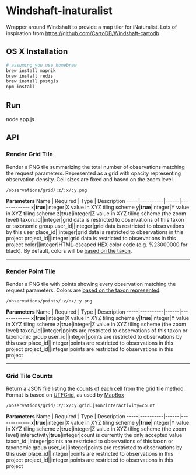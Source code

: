 # Windshaft-inaturalist

Wrapper around Windshaft to provide a map tiler for iNaturalist. Lots of
inspiration from https://github.com/CartoDB/Windshaft-cartodb

## OS X Installation

```bash
# assuming you use homebrew
brew install mapnik
brew install redis
brew install postgis
npm install
```

## Run
node app.js

## API

### Render Grid Tile
Render a PNG tile summarizing the total number of observations matching the request parameters. Represented as a grid with opacity representing observation density. Cell sizes are fixed and based on the zoom level.
```
/observations/grid/:z/:x/:y.png
```
**Parameters**
Name | Required | Type | Description
-----|----------|------|-------------
x|**true**|integer|X value in XYZ tiling scheme
y|**true**|integer|Y value in XYZ tiling scheme
z|**true**|integer|Z value in XYZ tiling scheme (the zoom level)
taxon_id||integer|grid data is restricted to observations of this taxon or taxonomic group
user_id||integer|grid data is restricted to observations by this user
place_id||integer|grid data is restricted to observations in this project
project_id||integer|grid data is restricted to observations in this project
color||integer|HTML-escaped HEX color code (e.g. %23000000 for black). By default, colors will be [based on the taxon](http://www.inaturalist.org/pages/help#mapsymbols).

---
### Render Point Tile
Render a PNG tile with points showing every observation matching the request parameters. Colors are [based on the taxon represented](http://www.inaturalist.org/pages/help#mapsymbols).
```
/observations/points/:z/:x/:y.png
```
**Parameters**
Name | Required | Type | Description
-----|----------|------|-------------
x|**true**|integer|X value in XYZ tiling scheme
y|**true**|integer|Y value in XYZ tiling scheme
z|**true**|integer|Z value in XYZ tiling scheme (the zoom level)
taxon_id||integer|points are restricted to observations of this taxon or taxonomic group
user_id||integer|points are restricted to observations by this user
place_id||integer|points are restricted to observations in this project
project_id||integer|points are restricted to observations in this project

---
### Grid Tile Counts
Return a JSON file listing the counts of each cell from the grid tile method. Format is based on [UTFGrid](https://github.com/mapbox/utfgrid-spec), as used by [MapBox](https://www.mapbox.com/foundations/an-open-platform/#utfgrid)
```
/observations/grid/:z/:x/:y.grid.json?interactivity=count
```
**Parameters**
Name | Required | Type | Description
-----|----------|------|-------------
x|**true**|integer|X value in XYZ tiling scheme
y|**true**|integer|Y value in XYZ tiling scheme
z|**true**|integer|Z value in XYZ tiling scheme (the zoom level)
interactivity|**true**|integer|count is currently the only accepted value
taxon_id||integer|points are restricted to observations of this taxon or taxonomic group
user_id||integer|points are restricted to observations by this user
place_id||integer|points are restricted to observations in this project
project_id||integer|points are restricted to observations in this project




